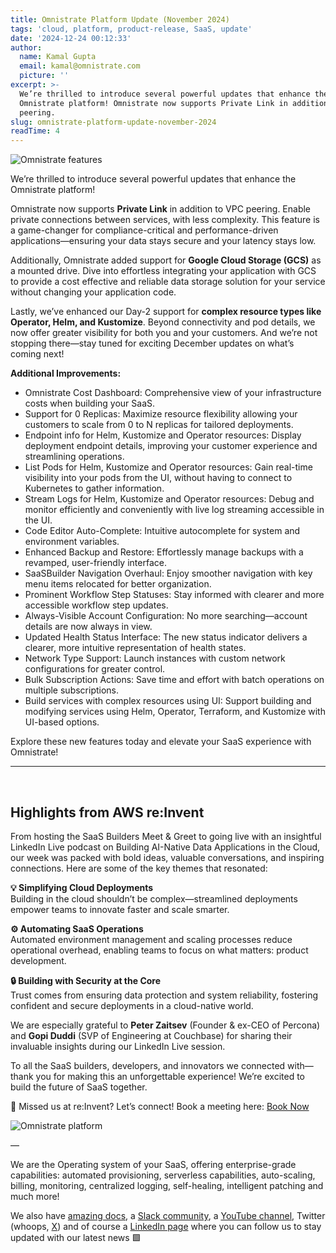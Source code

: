 ```yaml
---
title: Omnistrate Platform Update (November 2024)
tags: 'cloud, platform, product-release, SaaS, update'
date: '2024-12-24 00:12:33'
author:
  name: Kamal Gupta
  email: kamal@omnistrate.com
  picture: ''
excerpt: >-
  We’re thrilled to introduce several powerful updates that enhance the
  Omnistrate platform! Omnistrate now supports Private Link in addition to VPC
  peering.
slug: omnistrate-platform-update-november-2024
readTime: 4
---
```


![Omnistrate features][2]

We’re thrilled to introduce several powerful updates that enhance the Omnistrate platform!

Omnistrate now supports **Private Link** in addition to VPC peering. Enable private connections between services, with less complexity. This feature is a game-changer for compliance-critical and performance-driven applications—ensuring your data stays secure and your latency stays low.

Additionally, Omnistrate added support for **Google Cloud Storage (GCS)** as a mounted drive. Dive into effortless integrating your application with GCS to provide a cost effective and reliable data storage solution for your service without changing your application code. 

Lastly, we’ve enhanced our Day-2 support for **complex resource types like Operator, Helm, and Kustomize**. Beyond connectivity and pod details, we now offer greater visibility for both you and your customers. And we’re not stopping there—stay tuned for exciting December updates on what’s coming next!

**Additional Improvements:**

- Omnistrate Cost Dashboard: Comprehensive view of your infrastructure costs when building your SaaS.
- Support for 0 Replicas: Maximize resource flexibility allowing your customers to scale from 0 to N replicas for tailored deployments.
- Endpoint info for Helm, Kustomize and Operator resources: Display deployment endpoint details, improving your customer experience and streamlining operations.
- List Pods for Helm, Kustomize and Operator resources: Gain real-time visibility into your pods from the UI, without having to connect to Kubernetes to gather information.
- Stream Logs for Helm, Kustomize and Operator resources: Debug and monitor efficiently and conveniently with live log streaming accessible in the UI. 
- Code Editor Auto-Complete: Intuitive autocomplete for system and environment variables.
- Enhanced Backup and Restore: Effortlessly manage backups with a revamped, user-friendly interface.
- SaaSBuilder Navigation Overhaul: Enjoy smoother navigation with key menu items relocated for better organization.
- Prominent Workflow Step Statuses: Stay informed with clearer and more accessible workflow step updates.
- Always-Visible Account Configuration: No more searching—account details are now always in view.
- Updated Health Status Interface: The new status indicator delivers a clearer, more intuitive representation of health states.
- Network Type Support: Launch instances with custom network configurations for greater control.
- Bulk Subscription Actions: Save time and effort with batch operations on multiple subscriptions.
- Build services with complex resources using UI: Support building and modifying services using Helm, Operator, Terraform, and Kustomize with UI-based options.

Explore these new features today and elevate your SaaS experience with Omnistrate!


----------
<br/>


## Highlights from AWS re:Invent ##


From hosting the SaaS Builders Meet & Greet to going live with an insightful LinkedIn Live podcast on Building AI-Native Data Applications in the Cloud, our week was packed with bold ideas, valuable conversations, and inspiring connections. Here are some of the key themes that resonated:

**💡 Simplifying Cloud Deployments**<br/>
Building in the cloud shouldn’t be complex—streamlined deployments empower teams to innovate faster and scale smarter.

**⚙️ Automating SaaS Operations** <br/>
Automated environment management and scaling processes reduce operational overhead, enabling teams to focus on what matters: product development.

**🔒 Building with Security at the Core**<br/>
Trust comes from ensuring data protection and system reliability, fostering confident and secure deployments in a cloud-native world.

We are especially grateful to **Peter Zaitsev** (Founder & ex-CEO of Percona) and **Gopi Duddi** (SVP of Engineering at Couchbase) for sharing their invaluable insights during our LinkedIn Live session.

To all the SaaS builders, developers, and innovators we connected with—thank you for making this an unforgettable experience! We’re excited to build the future of SaaS together.

📅 Missed us at re:Invent?
Let’s connect! Book a meeting here: [Book Now][3]

![Omnistrate platform][4]


— 

We are the Operating system of your SaaS, offering enterprise-grade capabilities: automated provisioning, serverless capabilities, auto-scaling, billing, monitoring, centralized logging, self-healing, intelligent patching and much more!

We also have [amazing docs][11], a [Slack community][12], a [YouTube channel][13], Twitter (whoops, [X][14]) and of course a [LinkedIn page][15] where you can follow us to stay updated with our latest news 🟩

  [1]: https://drive.google.com/thumbnail?id=1TLmi87MFqPI2Sm9JVAETnu49nCbI6A5g&sz=w720
  [2]: https://drive.google.com/thumbnail?id=1f7TWEA_gAI_RtOnWqXpE6CTOrwfdYtfy&sz=w720
  [3]: https://calendly.com/omnistrate
  [4]: https://drive.google.com/thumbnail?id=1dt8HANZGUlbOWTe_f07LBAhq__IXlGc4&sz=w720
  [10]: email:team@omnistrate.com
  [11]: http://docs.omnistrate.com
  [12]: https://join.slack.com/t/cloudnative-u5h1399/shared_invite/zt-1qf3cgi37-lCV1vKJlrBioqGuVjKBtyw
  [13]: https://www.youtube.com/@omnistrate
  [14]: https://twitter.com/omnistrate
  [15]: https://www.linkedin.com/company/omnistrate/
